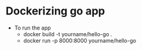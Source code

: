 # Dockerizing go app
 - To run the app
    * docker build -t yourname/hello-go .
    * docker run -p 8000:8000 yourname/hello-go
